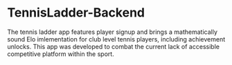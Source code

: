 # TennisLadder-Backend
The tennis ladder app features player signup and brings a mathematically sound Elo imlementation for club level tennis players, including achievement unlocks. This app was developed to combat the current lack of accessible competitive platform within the sport.
